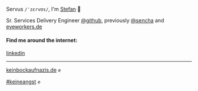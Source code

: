 Servus `/ˈzɛrvʊs/`, I'm [Stefan](https://stefan.stoelzle.me) 👋

Sr. Services Delivery Engineer [@github](https://github.com/github), previously [@sencha](https://github.com/sencha) and [eyeworkers.de](http://eyeworkers.de)

#### Find me around the internet:

[linkedin](https://linkedin.com/in/stoe)

---

[keinbockaufnazis.de](https://www.keinbockaufnazis.de) ✊

[#keineangst](https://www.hogesatzbau.de/keineangst/) ✊
